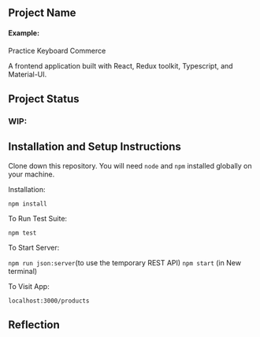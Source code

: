## Project Name

#### Example:

Practice Keyboard Commerce

A frontend application built with React, Redux toolkit, Typescript, and Material-UI.

## Project Status


### WIP:



## Installation and Setup Instructions


Clone down this repository. You will need `node` and `npm` installed globally on your machine.  

Installation:

`npm install`  

To Run Test Suite:  

`npm test`  

To Start Server:

`npm run json:server`(to use the temporary REST API)
`npm start`  (in New terminal)



To Visit App:

`localhost:3000/products`  

## Reflection
